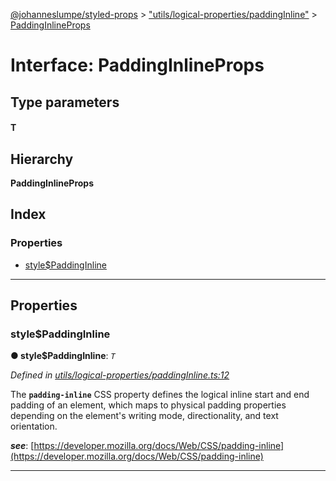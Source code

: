 [@johanneslumpe/styled-props](../README.md) > ["utils/logical-properties/paddingInline"](../modules/_utils_logical_properties_paddinginline_.md) > [PaddingInlineProps](../interfaces/_utils_logical_properties_paddinginline_.paddinginlineprops.md)

# Interface: PaddingInlineProps

## Type parameters
#### T 
## Hierarchy

**PaddingInlineProps**

## Index

### Properties

* [style$PaddingInline](_utils_logical_properties_paddinginline_.paddinginlineprops.md#style_paddinginline)

---

## Properties

<a id="style_paddinginline"></a>

###  style$PaddingInline

**● style$PaddingInline**: *`T`*

*Defined in [utils/logical-properties/paddingInline.ts:12](https://github.com/johanneslumpe/styled-props/blob/8e709f1/src/utils/logical-properties/paddingInline.ts#L12)*

The **`padding-inline`** CSS property defines the logical inline start and end padding of an element, which maps to physical padding properties depending on the element's writing mode, directionality, and text orientation.

*__see__*: [https://developer.mozilla.org/docs/Web/CSS/padding-inline](https://developer.mozilla.org/docs/Web/CSS/padding-inline)

___

